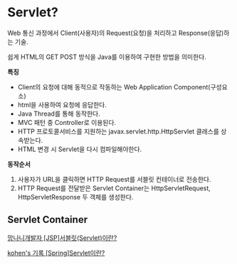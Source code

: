 # Servlet?

Web 통신 과정에서 Client(사용자)의 Request(요청)을 처리하고 Response(응답)하는 기술.

쉽게 HTML의 GET POST 방식을 Java를 이용하여 구현한 방법을 의미한다.



**특징**

- Client의 요청에 대해 동적으로 작동하는 Web Application Component(구성요소)
- html을 사용하여 요청에 응답한다.
- Java Thread를 통해 동작한다.
- MVC 패턴 중 Controller로 이용된다.
- HTTP 프로토콜서비스를 지원하는 javax.servlet.http.HttpServlet 클래스를 상속받는다. 
- HTML 변경 시 Servlet을 다시 컴파일해야한다.



**동작순서**

1. 사용자가 URL을 클릭하면 HTTP Request를 서블릿 컨테이너로 전송한다.
2. HTTP Request를 전달받은 Servlet Container는 HttpServletRequest, HttpServletResponse 두 객체를 생성한다.



## Servlet Container



[망나니개발자 [JSP]서블릿(Servlet)이란?](https://mangkyu.tistory.com/14)

[kohen's 기록 [Spring]Servlet이란?](https://kohen.tistory.com/29)